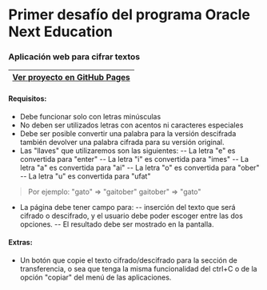 # Primer desafío del programa Oracle Next Education

### Aplicación web para cifrar textos

[Ver proyecto en GitHub Pages](https://ange1d.github.io/Challenge-ONE-Alura/)  |
| ------ |

#### Requisitos:
- Debe funcionar solo con letras minúsculas
- No deben ser utilizados letras con acentos ni caracteres especiales
- Debe ser posible convertir una palabra para la versión descifrada también devolver una palabra cifrada para su versión original.
-  Las "llaves" que utilizaremos son las siguientes:
-- La letra "e" es convertida para "enter"
-- La letra "i" es convertida para "imes"
-- La letra "a" es convertida para "ai"
-- La letra "o" es convertida para "ober"
-- La letra "u" es convertida para "ufat"

> Por ejemplo:
> "gato" => "gaitober"
> gaitober" => "gato"

- La página debe tener campo para:
-- inserción del texto que será cifrado o descifrado, y el usuario debe poder escoger entre las dos opciones.
-- El resultado debe ser mostrado en la pantalla.

#### Extras:

- Un botón que copie el texto cifrado/descifrado para la sección de transferencia, o sea que tenga la misma funcionalidad del ctrl+C o de la opción "copiar" del menú de las aplicaciones.
